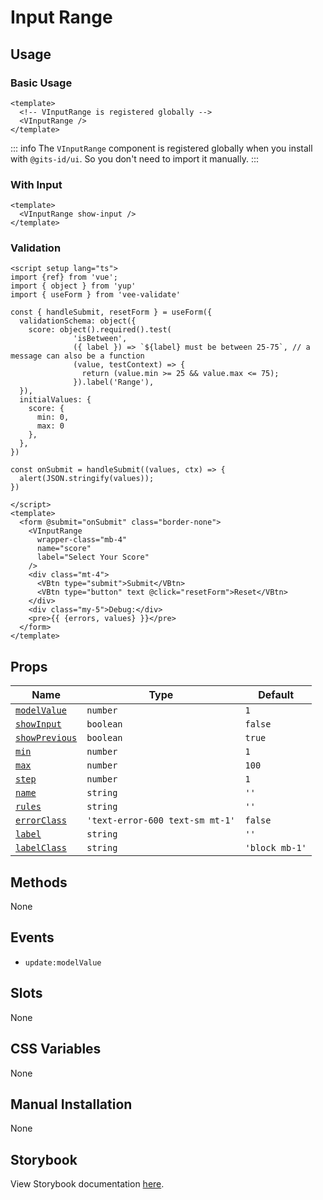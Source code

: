 # Input Range

## Usage

### Basic Usage

```vue
<template>
  <!-- VInputRange is registered globally -->
  <VInputRange />
</template>
```

<LivePreview src="forms-inputrange--default" height="100" />

::: info
The `VInputRange` component is registered globally when you install with `@gits-id/ui`. So you don't need to import it manually.
:::

### With Input

```vue
<template>
  <VInputRange show-input />
</template>
```

<LivePreview src="forms-inputrange--with-input" height="150" />

### Validation

```vue
<script setup lang="ts">
import {ref} from 'vue';
import { object } from 'yup'
import { useForm } from 'vee-validate'

const { handleSubmit, resetForm } = useForm({
  validationSchema: object({
    score: object().required().test(
              'isBetween',
              ({ label }) => `${label} must be between 25-75`, // a message can also be a function
              (value, testContext) => {
                return (value.min >= 25 && value.max <= 75);
              }).label('Range'),
  }),
  initialValues: {
    score: {
      min: 0,
      max: 0
    },
  },
})

const onSubmit = handleSubmit((values, ctx) => {
  alert(JSON.stringify(values));
})

</script>
<template>
  <form @submit="onSubmit" class="border-none">
    <VInputRange
      wrapper-class="mb-4"
      name="score"
      label="Select Your Score"
    />
    <div class="mt-4">
      <VBtn type="submit">Submit</VBtn>
      <VBtn type="button" text @click="resetForm">Reset</VBtn>
    </div>
    <div class="my-5">Debug:</div>
    <pre>{{ {errors, values} }}</pre>
  </form>
</template>
```

<LivePreview src="components-pagination--large" height="100" />

## Props

| Name                             | Type      | Default     |
| ---------------------------------| ----------| ----------- |
| [`modelValue`](#modelValue)      | `number`  | `1`         |
| [`showInput`](#showInput)        | `boolean` | `false`      |
| [`showPrevious`](#showPrevious)  | `boolean` | `true`      |
| [`min`](#min)          | `number` | `1`      |
| [`max`](#max)          | `number` | `100`    |
| [`step`](#step)        | `number` | `1`      |
| [`name`](#name)    | `string`  | `''` |
| [`rules`](#rules)  | `string`  | `''` |
| [`errorClass`](#errorClass)              | `'text-error-600 text-sm mt-1'` | `false`      |
| [`label`](#label)  | `string`  | `''` |
| [`labelClass`](#labelClass)  | `string`  | `'block mb-1'` |


## Methods

None

## Events

- `update:modelValue`

## Slots

None

## CSS Variables

None

## Manual Installation

None

## Storybook

View Storybook documentation [here](https://gits-ui.web.app/?path=/story/forms-inputrange--default).
